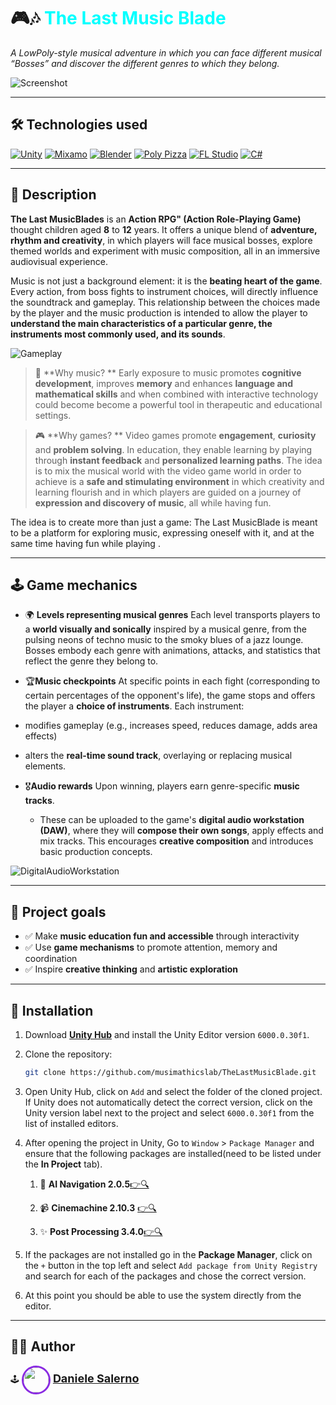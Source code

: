 # 🎮🎶 **<span style="color:cyan">The Last Music Blade**  
*A LowPoly-style musical adventure in which you can face different musical “Bosses” and discover the different genres to which they belong.*

![Screenshot](READMEimg/mainmenu.gif)

---

## 🛠️ Technologies used

[![Unity](https://img.shields.io/badge/Unity-6000.0.30f1-000000?style=for-the-badge&logo=unity&logoColor=white)](https://unity.com/)
[![Mixamo](https://img.shields.io/badge/Mixamo-Animation%20Tool-F46E00?style=for-the-badge)](https://www.mixamo.com/)
[![Blender](https://img.shields.io/badge/Blender-4.3-F5792A?style=for-the-badge&logo=blender&logoColor=orange)](https://www.blender.org/download/releases/4-3/)
[![Poly Pizza](https://img.shields.io/badge/Poly%20Pizza-3D%20Assets-00BFFF?style=for-the-badge)](https://poly.pizza/)
[![FL Studio](https://img.shields.io/badge/FL%20Studio-Music%20Production-FF8000?style=for-the-badge&logo=flstudio&logoColor=white)](https://www.image-line.com/)
[![C#](https://img.shields.io/badge/C%23-Documentation-239120?style=for-the-badge&logo=c-sharp&logoColor=white)](https://learn.microsoft.com/en-us/dotnet/csharp/)

---
## 📖 Description

**The Last MusicBlades** is an **Action RPG" (Action Role-Playing Game)** thought children aged **8** to **12** years. It offers a unique blend of **adventure, rhythm and creativity**, in which players will face musical bosses, explore themed worlds and experiment with music composition, all in an immersive audiovisual experience.

Music is not just a background element: it is the **beating heart of the game**. Every action, from boss fights to instrument choices, will directly influence the soundtrack and gameplay. This relationship between the choices made by the player and the music production is intended to allow the player to **understand the main characteristics of a particular genre, the instruments most commonly used, and its sounds**.


![Gameplay](READMEimg/gameplay.gif)

> 🎵 **Why music? ** 
Early exposure to music promotes **cognitive development**, improves **memory** and enhances **language and mathematical skills** and when combined with interactive technology could become become a powerful tool in therapeutic and educational settings.

> 🎮 **Why games? ** 
Video games promote **engagement**, **curiosity** and **problem solving**. In education, they enable learning by playing through **instant feedback** and **personalized learning paths**. The idea is to mix the musical world with the video game world in order to achieve is a **safe and stimulating environment** in which creativity and learning flourish and in which players are guided on a journey of **expression and discovery of music**, all while having fun.

The idea is to create more than just a game: The Last MusicBlade is meant to be a platform for exploring music, expressing oneself with it, and at the same time having fun while playing .

---
## 🕹️ Game mechanics

- 🌍 **Levels representing musical genres** 
 Each level transports players to a **world visually and sonically** inspired by a musical genre, from the pulsing neons of techno music to the smoky blues of a jazz lounge. Bosses embody each genre with animations, attacks, and statistics that reflect the genre they belong to.

- 🏆**Music checkpoints** 
 At specific points in each fight (corresponding to certain percentages of the opponent's life), the game stops and offers the player a **choice of instruments**. Each instrument:
 - modifies gameplay (e.g., increases speed, reduces damage, adds area effects)
 - alters the **real-time sound track**, overlaying or replacing musical elements.

- 🎖️**Audio rewards** 
 Upon winning, players earn genre-specific **music tracks**.
  - These can be uploaded to the game's **digital audio workstation (DAW)**, where they will **compose their own songs**, apply effects and mix tracks.
 This encourages **creative composition** and introduces basic production concepts.

![DigitalAudioWorkstation](READMEimg/DAW.png)

---
## 🎯 Project goals

- ✅ Make **music education fun and accessible** through interactivity
- ✅ Use **game mechanisms** to promote attention, memory and coordination
- ✅ Inspire **creative thinking** and **artistic exploration** 
---

## 🚀 Installation

1. Download [**Unity Hub**](https://unity.com/download) and install the Unity Editor version `6000.0.30f1`.

2. Clone the repository:

   ```bash
   git clone https://github.com/musimathicslab/TheLastMusicBlade.git
3. Open Unity Hub, click on `Add` and select the folder of the cloned project.  
   If Unity does not automatically detect the correct version, click on the Unity version label next to the project and select `6000.0.30f1` from the list of installed editors.

4. After opening the project in Unity, Go to `Window` > `Package Manager` and ensure that the following packages are installed(need to be listed under the **In Project** tab).
   1. 🤖 **AI Navigation 2.0.5**[👉🔍](https://docs.unity.com/navmesh/index.html)
   2. 📹 **Cinemachine 2.10.3** [👉🔍](https://docs.unity3d.com/Packages/com.unity.cinemachine@2.10/manual/index.html)  

   3. ✨ **Post Processing 3.4.0**[👉🔍](https://docs.unity3d.com/Manual/PostProcessingOverview.html)

5. If the packages are not installed go in the **Package Manager**, click on the `+` button in the top left and select `Add package from Unity Registry` and search for each of the packages and chose the correct version.
6. At this point you should be able to use the system directly from the editor.
---
## 👨‍💻 Author

🕹️ <img src="https://avatars.githubusercontent.com/u/72736111?v=4" width="40" style="vertical-align: middle; margin-left: 0px; border-radius: 50%; border: 3px solid #8A2BE2;"/> <span style="font-size: 18px; font-weight: bold;">[**Daniele Salerno**](https://github.com/DanieleSalerno)</span> 





